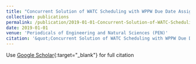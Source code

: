 ```yaml
---
title: "Concurrent Solution of WATC Scheduling with WPPW Due Date Assignment for Environmentally Weighted Customers, Jobs and Services Using SA and its Hybrid"
collection: publications
permalink: /publication/2019-01-01-Concurrent-Solution-of-WATC-Scheduling-with-WPPW-Due-Date-As
date: 2019-01-01
venue: 'Periodicals of Engineering and Natural Sciences (PEN)'
citation: '&quot;Concurrent Solution of WATC Scheduling with WPPW Due Date Assignment for Environmentally Weighted Customers, Jobs and Services Using SA and its Hybrid.&quot; Periodicals of Engineering and Natural Sciences (PEN), 2019.'
---
```

Use [Google Scholar](https://scholar.google.com/scholar?q=Concurrent+Solution+of+WATC+Scheduling+with+WPPW+Due+Date+Assignment+for+Environmentally+Weighted+Customers,+Jobs+and+Services+Using+SA+and+its+Hybrid){:target="_blank"} for full citation